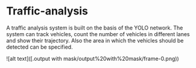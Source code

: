 # Traffic-analysis

A traffic analysis system is built on the basis of the YOLO network. The system can track vehicles, count the number of vehicles in different lanes and show their trajectory. Also the area in which the vehicles should be detected can be specified.

![alt text]([.output with mask/output%20with%20mask/frame-0.png))
